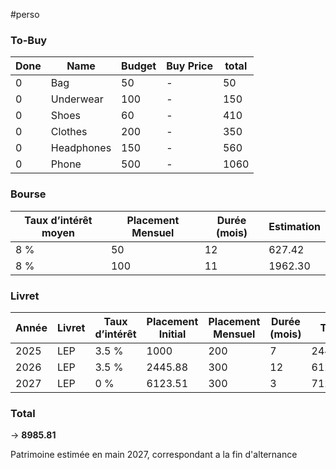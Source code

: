 #perso

### To-Buy

| Done | Name       | Budget | Buy Price | total |
| ---- | ---------- | ------ | --------- | ----- |
| 0    | Bag        | 50     | -         | 50    |
| 0    | Underwear  | 100    | -         | 150   |
| 0    | Shoes      | 60     | -         | 410   |
| 0    | Clothes    | 200    | -         | 350   |
| 0    | Headphones | 150    | -         | 560   |
| 0    | Phone      | 500    | -         | 1060  |

### Bourse

| Taux d’intérêt moyen | Placement Mensuel | Durée (mois) | Estimation |
| -------------------- | ----------------- | ------------ | ---------- |
| 8 %                  | 50                | 12           | 627.42     |
| 8 %                  | 100               | 11           | 1962.30    |

### Livret

| Année | Livret | Taux d’intérêt | Placement Initial | Placement Mensuel | Durée (mois) | Total   |
| ----- | ------ | -------------- | ----------------- | ----------------- | ------------ | ------- |
| 2025  | LEP    | 3.5 %          | 1000              | 200               | 7            | 2445.88 |
| 2026  | LEP    | 3.5 %          | 2445.88           | 300               | 12           | 6123,51 |
| 2027  | LEP    | 0 %            | 6123.51           | 300               | 3            | 7123.51 |

### Total

-> **8985.81**

Patrimoine estimée en main 2027, correspondant a la fin d'alternance